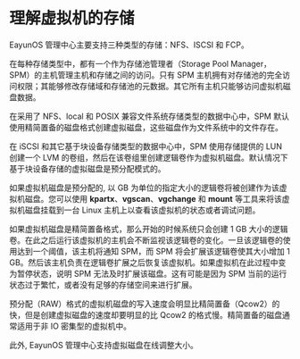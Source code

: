 # 理解虚拟机的存储

EayunOS 管理中心主要支持三种类型的存储：NFS、ISCSI 和 FCP。

在每种存储类型中，都有一个作为存储池管理者（Storage Pool
Manager，SPM）的主机管理主机和存储之间的访问。只有 SPM
主机拥有对存储池的完全访问权限；其能够修改存储域和存储池的元数据。其它所有主机只能够访问虚拟机磁盘数据。

在采用了 NFS、local 和 POSIX 兼容文件系统存储类型的数据中心中，SPM
默认使用精简置备的磁盘格式创建虚拟磁盘，这些磁盘作为文件系统中的文件存在。

在 iSCSI 和其它基于块设备存储类型的数据中心中，SPM 使用存储提供的 LUN
创建一个 LVM
的卷组，然后在该卷组里创建逻辑卷作为虚拟机磁盘。默认情况下基于块设备存储的虚拟磁盘是预分配模式的。

如果虚拟机磁盘是预分配的, 以 GB
为单位的指定大小的逻辑卷将被创建作为该虚拟机磁盘。您可以使用
**kpartx**、**vgscan**、**vgchange** 和 **mount**
等工具来将该虚拟机磁盘挂载到一台 Linux
主机上以查看该虚拟机的状态或者调试问题。

如果虚拟机磁盘是精简置备格式，那么开始的时候系统只会创建 1 GB
大小的逻辑卷。在此之后运行该虚拟机的主机会不断监视该逻辑卷的变化。一旦该逻辑卷的使用达到一个阈值，该主机将通知
SPM，而 SPM 将会扩展该逻辑卷使其大小增加 1
GB。然后该主机负责在逻辑卷扩展之后恢复该虚拟机。如果虚拟机在此过程中变为暂停状态，说明
SPM 无法及时扩展该磁盘。这有可能是因为 SPM
当前的运行状态过于繁忙，或者没有足够的存储空间来进行扩展。

预分配（RAW）格式的虚拟机磁盘的写入速度会明显比精简置备（Qcow2）的快，但是创建虚拟磁盘的速度却要明显的比
Qcow2 的格式慢。精简置备的磁盘通常适用于非 IO 密集型的虚拟机中。

此外, EayunOS 管理中心支持虚拟磁盘在线调整大小。

